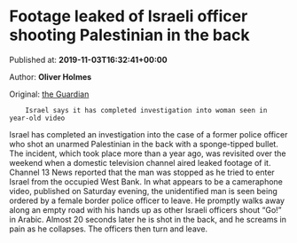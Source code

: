 
# Footage leaked of Israeli officer shooting Palestinian in the back

Published at: **2019-11-03T16:32:41+00:00**

Author: **Oliver Holmes**

Original: [the Guardian](https://www.theguardian.com/world/2019/nov/03/footage-leaked-of-israeli-officer-shooting-palestinian-in-the-back)


        Israel says it has completed investigation into woman seen in year-old video
      
Israel has completed an investigation into the case of a former police officer who shot an unarmed Palestinian in the back with a sponge-tipped bullet.
The incident, which took place more than a year ago, was revisited over the weekend when a domestic television channel aired leaked footage of it.
Channel 13 News reported that the man was stopped as he tried to enter Israel from the occupied West Bank. In what appears to be a cameraphone video, published on Saturday evening, the unidentified man is seen being ordered by a female border police officer to leave.
He promptly walks away along an empty road with his hands up as other Israeli officers shout “Go!” in Arabic. Almost 20 seconds later he is shot in the back, and he screams in pain as he collapses. The officers then turn and leave.

